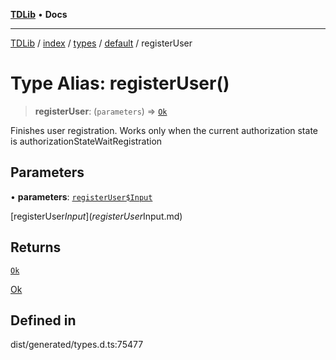 [**TDLib**](../../../../../../README.md) • **Docs**

***

[TDLib](../../../../../../modules.md) / [index](../../../../../README.md) / [types](../../../README.md) / [default](../README.md) / registerUser

# Type Alias: registerUser()

> **registerUser**: (`parameters`) => [`Ok`](Ok-1.md)

Finishes user registration. Works only when the current authorization state is authorizationStateWaitRegistration

## Parameters

• **parameters**: [`registerUser$Input`](registerUser$Input.md)

[registerUser$Input](registerUser$Input.md)

## Returns

[`Ok`](Ok-1.md)

[Ok](Ok-1.md)

## Defined in

dist/generated/types.d.ts:75477
